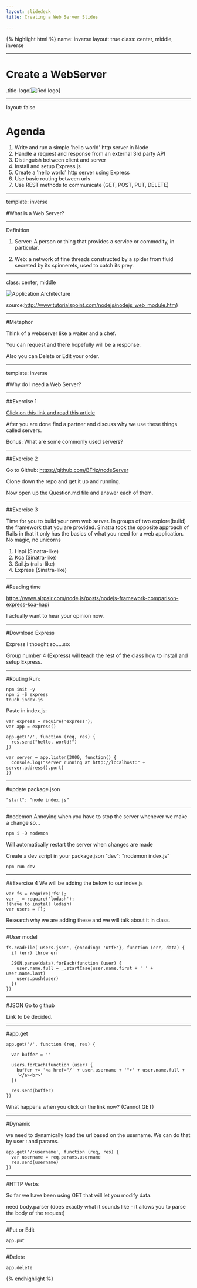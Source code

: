 ```yaml
---
layout: slidedeck
title: Creating a Web Server Slides

---
```


{% highlight html %}
name: inverse
layout: true
class: center, middle, inverse

---
# Create a WebServer

.title-logo[![Red logo](/public/img/red-logo-white.svg)]

---
layout: false

# Agenda

1. Write and run a simple 'hello world' http server in Node
2. Handle a request and response from an external 3rd party API
3. Distinguish between client and server
4. Install and setup Express.js
5. Create a 'hello world' http server using Express
6. Use basic routing between urls
7. Use REST methods to communicate (GET, POST, PUT, DELETE)

---
template: inverse


#What is a Web Server?

---

Definition

1. Server: A person or thing that provides a service or commodity, in particular.

2. Web: a network of fine threads constructed by a spider from fluid secreted by its spinnerets, used to catch its prey.

---
class: center, middle

![Application Architecture](/public/img/slide-assets/web_architecture.jpg)

 
source:http://www.tutorialspoint.com/nodejs/nodejs_web_module.htm)

---
#Metaphor

Think of a webserver like a waiter and a chef.

You can request and there hopefully will be a response.

Also you can Delete or Edit your order.

---
template: inverse

#Why do I need a Web Server?

---
##Exercise 1 

[Click on this link and read this article](https://webhostinggeeks.com/blog/what-are-web-servers-and-why-are-they-needed/)

After you are done find a partner and discuss why we use these things called servers. 

Bonus: What are some commonly used servers?

---
##Exercise 2

Go to Github: https://github.com/BFriz/nodeServer

Clone down the repo and get it up and running.

Now open up the Question.md file and answer each of them.

---
##Exercise 3

Time for you to build your own web server. In groups of two explore(build) the framework that you are provided. Sinatra took the opposite approach of Rails in that it only has the basics of what you need for a web application. No magic, no unicorns

1. Hapi (Sinatra-like)
2. Koa (Sinatra-like)
3. Sail.js (rails-like)
4. Express (Sinatra-like)
 

---
#Reading time

https://www.airpair.com/node.js/posts/nodejs-framework-comparison-express-koa-hapi

I actually want to hear your opinion now.

---
#Download Express

Express I thought so.....so:

Group number 4 (Express) will teach the rest of the class how to install and setup Express.

---
#Routing
Run:
```
npm init -y
npm i -S express
touch index.js
```
Paste in index.js:
```
var express = require('express');
var app = express()

app.get('/', function (req, res) {
  res.send("hello, world!")
})
```
```
var server = app.listen(3000, function() {
  console.log("server running at http://localhost:" + server.address().port)
})
```

---
#update package.json
```
"start": "node index.js"
```
---
#nodemon
Annoying when you have to stop the server whenever we make a change so...
```
npm i -D nodemon
```
Will automatically restart the server when changes are made

Create a dev script in your package.json "dev": "nodemon index.js"
```
npm run dev
```
---
##Exercise 4
We will be adding the below to our index.js
```
var fs = require('fs');
var _ = require('lodash');
!(have to install lodash)
var users = [];
```
Research why we are adding these and we will talk about it in class. 


---

#User model
```
fs.readFile('users.json', {encoding: 'utf8'}, function (err, data) {
  if (err) throw err
```
```
  JSON.parse(data).forEach(function (user) {
    user.name.full = _.startCase(user.name.first + ' ' + user.name.last)
    users.push(user)
  })
})
```

---
#JSON
Go to github

Link to be decided. 

---
#app.get
```
app.get('/', function (req, res) {
```
```
  var buffer = ''

  users.forEach(function (user) {
    buffer += '<a href="/' + user.username + '">' + user.name.full + 
    '</a><br>'
  })
```
```
  res.send(buffer)
})
```

What happens when you click on the link now?
(Cannot GET)

---
#Dynamic

we need to dynamically load the url based on the username. We can do that by user  : and params.
```
app.get('/:username', function (req, res) {
  var username = req.params.username
  res.send(username)
})
```
---
#HTTP Verbs

So far we have been using GET that will let you modify data.

need body.parser (does exactly what it sounds like - it allows you to parse the body of the request)

---
#Put or Edit
```
app.put
```

---
#Delete
```
app.delete
```
{% endhighlight %}
